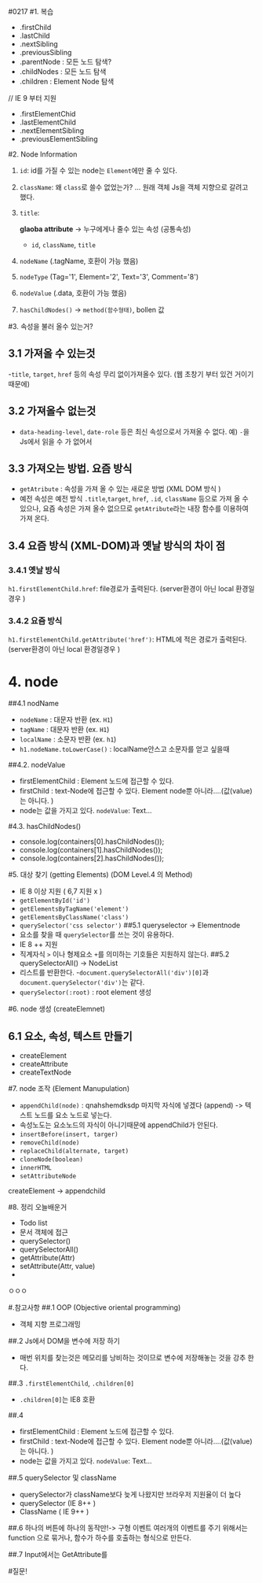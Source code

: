 #0217
#1. 복습
- .firstChild
- .lastChild
- .nextSibling
- .previousSibling
- .parentNode : 모든 노드 탐색?
- .childNodes : 모든 노드 탐색
- .children : Element Node 탐색


// IE 9 부터 지원
- .firstElementChid
- .lastElementChild
- .nextElementSibling
- .previousElementSibling

#2. Node Information
1.  `id`:  id를 가질 수 있는 node는 `Element`에만 줄 수 있다.
2.  `className`: 왜 `class`로 쓸수 없었는가? ... 원래 객체 Js을 객체 지향으로 갈려고 했다.
3.  `title`:

    **glaoba attribute** -> 누구에게나 줄수 있는 속성 (공통속성)
    - `id`, `className`, `title`

4. `nodeName` (.tagName, 호환이 가능 했음)
5. `nodeType` (Tag='1', Element='2', Text='3', Comment='8')
6. `nodeValue` (.data, 호환이 가능 했음)
7. `hasChildNodes()` -> `method(함수형태)`, bollen 값  

#3. 속성을 불러 올수 있는거?
## 3.1 가져올 수 있는것
-`title`, `target`, `href` 등의 속성 무리 없이가져올수 있다. (웹 초창기 부터 있건 거이기 때문에)
## 3.2 가져올수 없는것
- `data-heading-level`, `date-role` 등은 최신 속성으로서 가져올 수 없다.  예) `-`을 Js에서 읽을 수 가 없어서
## 3.3 가져오는 방법. 요즘 방식
- `getAtribute` : 속성을 가져 올 수 있는 새로운 방법 (XML DOM 방식 )
- 예전 속성은 예전 방식 `.title`,`target`, `href`, `.id`, `className` 등으로 가져 올 수 있으나, 요즘 속성은 가져 올수 없으므로 `getAtribute`라는 내장 함수를 이용하여 가져 온다.
## 3.4 요즘 방식 (XML-DOM)과 옛날 방식의 차이 점

### 3.4.1 옛날 방식  
`h1.firstElementChild.href`: file경로가 출력된다. (server환경이 아닌 local 환경일경우 )
### 3.4.2 요즘 방식
`h1.firstElementChild.getAttribute('href')`: HTML에 적은 경로가 출력된다. (server환경이 아닌 local 환경일경우 )

# 4. node
##4.1 nodName
- `nodeName` :  대문자 반환 (ex. `H1`)
- `tagName` : 대문자 반환 (ex. `H1`)
- `localName` : 소문자 반환 (ex. `h1`)
- `h1.nodeName.toLowerCase()` : localName안스고 소문자를 얻고 싶을때


##4.2. nodeValue
- firstElementChild : Element 노드에 접근할 수 있다.
- firstChild : text-Node에 접근할 수 있다. Element node뿐 아니라....(값(value)는 아니다. )
- node는 값을 가지고 있다. `nodeValue`: Text...

#4.3. hasChildNodes()
- console.log(containers[0].hasChildNodes());
- console.log(containers[1].hasChildNodes());
- console.log(containers[2].hasChildNodes());

#5. 대상 찾기 (getting Elements) (DOM Level.4 의 Method)
- IE 8 이상 지원 ( 6,7 지원 x )
- `getElementById('id')`
- `getElementsByTagName('element')`
- `getElementsByClassName('class')`
- `querySelector('css selector')`
##5.1 queryselector -> Elementnode
- 요소를 찾을 때 `querySelector`를 쓰는 것이 유용하다.
- IE 8 ++ 지원
- 직계자식 `>` 이나 형제요소 `+`를 의미하는 기호들은 지원하지 않는다.
##5.2 querySelectorAll() -> NodeList
- 리스트를 반환한다.
-`document.querySelectorAll('div')[0]`과`document.querySelector('div')`는 같다.
- `querySelector(:root)` : root element 생성

#6. node 생성 (createElemnet)
## 6.1 요소, 속성, 텍스트 만들기
- createElement
- createAttribute
- createTextNode

#7. node 조작 (Element Manupulation)
- `appendChild(node)` : qnahshemdksdp 마지막 자식에 넣겠다 (append) -> 텍스트 노드를 요소 노드로 넣는다.
- 속성노도는 요소노드의 자식이 아니기때문에 appendChild가 안된다.
- `insertBefore(insert, targer)`
- `removeChild(node)`
- `replaceChild(alternate, target)`
- `cloneNode(boolean)`
- `innerHTML`
- `setAttributeNode`

createElement -> appendchild



#8. 정리 오늘배운거
- Todo list
- 문서 객체에 접근
- querySelector()
- querySelectorAll()
- getAttribute(Attr)
- setAttribute(Attr, value)
- 






ㅇㅇㅇ


#.참고사항
##.1 OOP (Objective oriental programming)
- 객체 지향 프로그래밍

##.2 Js에서 DOM을 변수에 저장 하기
- 매번 위치를 찾는것은 메모리를 낭비하는 것이므로 변수에 저장해놓는 것을 강추 한다.

##.3 `.firstElementChild`, `.children[0]`
- `.children[0]`는 IE8 호환

##.4
- firstElementChild : Element 노드에 접근할 수 있다.
- firstChild : text-Node에 접근할 수 있다. Element node뿐 아니라....(값(value)는 아니다. )
- node는 값을 가지고 있다. `nodeValue`: Text...


##.5 querySelector 및  className
- querySelector가 className보다 늦게 나왔지만 브라우저 지원율이 더 높다
- querySelector (IE 8++ )
- ClassName ( IE 9++ )

##.6 하나의 버튼에 하나의 동작만!-> 구형 이벤트
여러개의 이벤트를 주기 위해서는 function 으로 묶거나, 함수가 하수를 호출하는 형식으로 만든다.

##.7 Input에서는  GetAttribute를


#질문!
